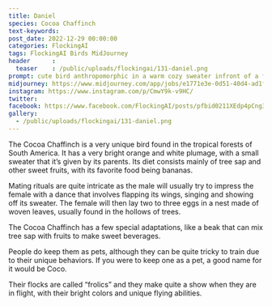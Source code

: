 ```yaml
---
title: Daniel
species: Cocoa Chaffinch
text-keywords: 
post_date: 2022-12-29 00:00:00
categories: FlockingAI
tags: FlockingAI Birds MidJourney 
header      :
  teaser    : /public/uploads/flockingai/131-daniel.png
prompt: cute bird anthropomorphic in a warm cozy sweater infront of a fireplace, drinking hot coco
midjourney: https://www.midjourney.com/app/jobs/e1771e3e-0d51-40d4-ad1f-79e011578f40
instagram: https://www.instagram.com/p/CmwY9k-v9HC/
twitter: 
facebook: https://www.facebook.com/FlockingAI/posts/pfbid0211XEdp4pCng3NpoXvMzh6vkvRYD69FL19rTc792WtCijERZDe1nCmLT2uR8Ve9zQl
gallery: 
  - /public/uploads/flockingai/131-daniel.png
---
```


The Cocoa Chaffinch is a very unique bird found in the tropical forests of South America. It has a very bright orange and white plumage, with a small sweater that it’s given by its parents. Its diet consists mainly of tree sap and other sweet fruits, with its favorite food being bananas.

Mating rituals are quite intricate as the male will usually try to impress the female with a dance that involves flapping its wings, singing and showing off its sweater. The female will then lay two to three eggs in a nest made of woven leaves, usually found in the hollows of trees.

The Cocoa Chaffinch has a few special adaptations, like a beak that can mix tree sap with fruits to make sweet beverages.

People do keep them as pets, although they can be quite tricky to train due to their unique behaviors. If you were to keep one as a pet, a good name for it would be Coco.

Their flocks are called “frolics” and they make quite a show when they are in flight, with their bright colors and unique flying abilities.
